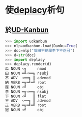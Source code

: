 # 使[deplacy](https://github.com/KoichiYasuoka/deplacy)析句

## 於[UD-Kanbun](https://github.com/KoichiYasuoka/UD-Kanbun)

```py
>>> import udkanbun
>>> nlp=udkanbun.load(Danku=True)
>>> doc=nlp("瓜田不納履李下不正冠")
>>> d=str(doc)
>>> import deplacy
>>> deplacy.render(d)
瓜 NOUN <╗     nmod
田 NOUN ═╝<══╗ nsubj
不 ADV  <══╗ ║ advmod
納 VERB ═╗═╝═╝ root
履 NOUN <╝     obj
李 NOUN ═╗<══╗ nsubj
下 NOUN <╝   ║ flat
不 ADV  <══╗ ║ advmod
正 VERB ═╗═╝═╝ root
冠 NOUN <╝     obj
```

